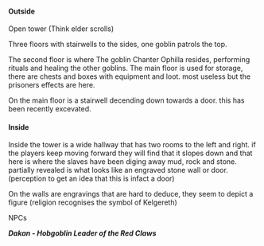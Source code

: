 
#### Outside

Open tower (Think elder scrolls)

Three floors with stairwells to the sides, one goblin patrols the top.

The second floor is where The goblin Chanter Ophilla resides, performing rituals and healing the other goblins. 
The main floor is used for storage, there are chests and boxes with equipment and loot. most useless but the prisoners effects are here. 

On the main floor is a stairwell decending down towards a door. this has been recently excevated. 

#### Inside

Inside the tower is a wide hallway that has two rooms to the left and right. if the players keep moving forward they will find that it slopes down and that here is where the slaves have been diging away mud, rock and stone. partially revealed is what looks like an engraved stone wall or door. (perception to get an idea that this is infact a door)

On the walls are engravings that are hard to deduce, they seem to depict a figure (religion recognises the symbol of Kelgereth)

NPCs

***Dakan - Hobgoblin Leader of the Red Claws***